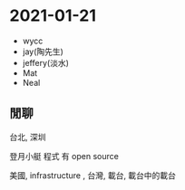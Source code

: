 # 2021-01-21

- wycc
- jay(陶先生)
- jeffery(淡水)
- Mat
- Neal

## 閒聊

台北, 深圳

登月小艇 程式 有 open source

美國, infrastructure , 台灣, 載台, 載台中的載台
